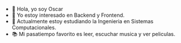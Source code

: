 - 👋 Hola, yo soy Oscar
- 👀 Yo estoy interesado en Backend y Frontend.
- 🌱 Actualmente estoy estudiando la Ingenieria en Sistemas Computacionales.
- 📚 Mi pasatiempo favorito es leer, escuchar musica y ver peliculas.

<!---
Vipo9936/Vipo9936 is a ✨ special ✨ repository because its `README.md` (this file) appears on your GitHub profile.
You can click the Preview link to take a look at your changes.
--->
